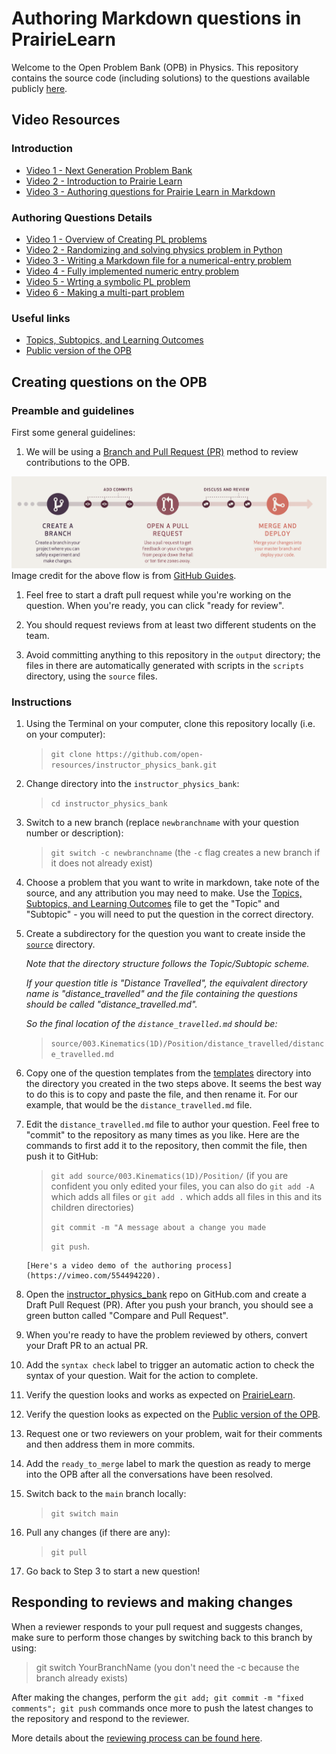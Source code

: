# Authoring Markdown questions in PrairieLearn

Welcome to the Open Problem Bank (OPB) in Physics.
This repository contains the source code (including solutions) to the questions available publicly [here](https://firas.moosvi.com/oer/physicsbank).

## Video Resources

### Introduction

- [Video 1 - Next Generation Problem Bank](https://vimeo.com/559780900)
- [Video 2 - Introduction to Prairie Learn](https://vimeo.com/554493760)
- [Video 3 - Authoring questions for Prairie Learn in Markdown](https://vimeo.com/554494220)

### Authoring Questions Details

- [Video 1 - Overview of Creating PL problems](https://www.youtube.com/watch?v=hFYwxmLDORw&list=PLfhjdV-pwMOa7HeYtI4Qd9QRMPfv77Wamz)
- [Video 2 - Randomizing and solving physics problem in Python](https://www.youtube.com/watch?v=CCnc7bspuZg&list=PLfhjdV-pwMOa7HeYtI4Qd9QRMPfv77Wam&index=2)
- [Video 3 - Writing a Markdown file for a numerical-entry problem](https://www.youtube.com/watch?v=ZoZYZlmvh_Y&list=PLfhjdV-pwMOa7HeYtI4Qd9QRMPfv77Wam&index=3)
- [Video 4 - Fully implemented numeric entry problem](https://www.youtube.com/watch?v=ujCbACEbizA&list=PLfhjdV-pwMOa7HeYtI4Qd9QRMPfv77Wam&index=4)
- [Video 5 - Wrting a symbolic PL problem](https://www.youtube.com/watch?v=P0sK1WS2p98&list=PLfhjdV-pwMOa7HeYtI4Qd9QRMPfv77Wam&index=5)
- [Video 6 - Making a multi-part problem](https://www.youtube.com/watch?v=ftPXBcMCROc&list=PLfhjdV-pwMOa7HeYtI4Qd9QRMPfv77Wam&index=6)

### Useful links

- [Topics, Subtopics, and Learning Outcomes](https://github.com/open-resources/learning_outcomes/blob/main/Masterlist.csv)
- [Public version of the OPB](https://firas.moosvi.com/oer/physics_bank)

## Creating questions on the OPB

### Preamble and guidelines

First some general guidelines:

1. We will be using a [Branch and Pull Request (PR)](https://guides.github.com/introduction/flow/) method to review contributions to the OPB.

![The GitHub Flow: Branch off main, add commits, create a pull request, discuss, and then merge it in.](images/flow.png)
Image credit for the above flow is from [GitHub Guides](https://guides.github.com/pdfs/githubflow-online.pdf).

1. Feel free to start a draft pull request while you're working on the question. When you're ready, you can click "ready for review". 

1. You should request reviews from at least two different students on the team.

1. Avoid committing anything to this repository in the `output` directory; the files in there are automatically generated with scripts in the `scripts` directory, using the `source` files.

### Instructions

1. Using the Terminal on your computer, clone this repository locally (i.e. on your computer):

    > `git clone https://github.com/open-resources/instructor_physics_bank.git`

1. Change directory into the `instructor_physics_bank`:

    > `cd instructor_physics_bank`

1. Switch to a new branch (replace `newbranchname` with your question number or description):

    > `git switch -c newbranchname` (the `-c` flag creates a new branch if it does not already exist)

1. Choose a problem that you want to write in markdown, take note of the source, and any attribution you may need to make. Use the [Topics, Subtopics, and Learning Outcomes](https://github.com/open-resources/learning_outcomes/blob/main/Masterlist.csv) file to get the "Topic" and "Subtopic" - you will need to put the question in the correct directory.

1. Create a subdirectory for the question you want to create inside the [`source`](https://github.com/open-resources/instructor_physics_bank/tree/main/source) directory.

    *Note that the directory structure follows the Topic/Subtopic scheme.*

    *If your question title is "Distance Travelled", the equivalent directory name is "distance_travelled" and the file containing the questions should be called "distance_travelled.md".*


    *So the final location of the `distance_travelled.md` should be:*

    > `source/003.Kinematics(1D)/Position/distance_travelled/distance_travelled.md`

1. Copy one of the question templates from the [templates](https://github.com/open-resources/instructor_physics_bank/tree/main/templates) directory into the directory you created in the two steps above. It seems the best way to do this is to copy and paste the file, and then rename it. For our example, that would be the `distance_travelled.md` file.

1. Edit the `distance_travelled.md` file to author your question. Feel free to "commit" to the repository as many times as you like. Here are the commands to first add it to the repository, then commit the file, then push it to GitHub:

    > `git add source/003.Kinematics(1D)/Position/` (if you are confident you only edited your files, you can also do `git add -A` which adds all files or `git add .` which adds all files in this and its children directories)
    > 
    > `git commit -m "A message about a change you made`
    > 
    > `git push`.

    ```{tip}
    [Here's a video demo of the authoring process](https://vimeo.com/554494220).
    ```

1. Open the [instructor_physics_bank](https://github.com/open-resources/instructor_physics_bank) repo on GitHub.com and create a Draft Pull Request (PR). After you push your branch, you should see a green button called "Compare and Pull Request". 

1. When you're ready to have the problem reviewed by others, convert your Draft PR to an actual PR.

1. Add the `syntax check` label to trigger an automatic action to check the syntax of your question. Wait for the action to complete.

1. Verify the question looks and works as expected on [PrairieLearn](https://ca.prairielearn.org/pl/course_instance/2320/instructor/course_admin/questions).

1. Verify the question looks as expected on the [Public version of the OPB](https://firas.moosvi.com/oer/physicsbank).

1. Request one or two reviewers on your problem, wait for their comments and then address them in more commits.

1. Add the `ready_to_merge` label to mark the question as ready to merge into the OPB after all the conversations have been resolved.

1. Switch back to the `main` branch locally:

    > `git switch main`

1. Pull any changes (if there are any):

    > `git pull`

1. Go back to Step 3 to start a new question!

## Responding to reviews and making changes

When a reviewer responds to your pull request and suggests changes, make sure to perform those changes by switching back to this branch by using:

> git switch YourBranchName (you don't need the -c because the branch already exists)

After making the changes, perform the `git add; git commit -m "fixed comments"; git push` commands once more to push the latest changes to the repository and respond to the reviewer.

More details about the [reviewing process can be found here](./reviews.md).